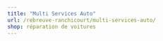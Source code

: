 ```yaml
---
title: "Multi Services Auto"
url: /rebreuve-ranchicourt/multi-services-auto/
shop: réparation de voitures
---
```

